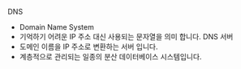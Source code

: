 DNS
- Domain Name System
- 기억하기 어려운 IP 주소 대신 사용되는 문자열을 의미 합니다.
DNS 서버
- 도메인 이름을 IP 주소로 변환하는 서버 입니다.
- 계층적으로 관리되는 일종의 분산 데이터베이스 시스템입니다.